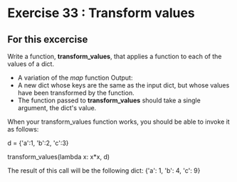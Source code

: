 # Exercise 33 : Transform values

## For this excercise

Write a function, __transform_values__, that applies a function to each of the values of a dict.
* A variation of the _map_ function
Output:
* A new dict whose keys are the same as the input dict, but whose values have been transformed by the function.
* The function passed to __transform_values__ should take a single argument, the dict's value.

When your transform_values function works, you should be able to invoke it as follows:

d = {'a':1, 'b':2, 'c':3}

transform_values(lambda x: x*x, d)

The result of this call will be the following dict:
{'a': 1, 'b': 4, 'c': 9}